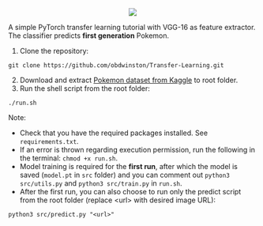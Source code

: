<div align="center">
	<img src="https://github.com/obdwinston/Transfer-Learning/assets/104728656/f7cc324f-a3fe-4e1b-89bb-c45f718bcc88">
</div>

A simple PyTorch transfer learning tutorial with VGG-16 as feature extractor. The classifier predicts **first generation** Pokemon.

1. Clone the repository:
```
git clone https://github.com/obdwinston/Transfer-Learning.git
```
2. Download and extract [Pokemon dataset from Kaggle](https://www.kaggle.com/datasets/lantian773030/pokemonclassification) to root folder.
3. Run the shell script from the root folder:
```
./run.sh
```
Note:
- Check that you have the required packages installed. See `requirements.txt`.  
- If an error is thrown regarding execution permission, run the following in the terminal: `chmod +x run.sh`.
- Model training is required for the **first run**, after which the model is saved (`model.pt` in `src` folder) and you can comment out `python3 src/utils.py` and `python3 src/train.py` in `run.sh`.
- After the first run, you can also choose to run only the predict script from the root folder (replace \<url\> with desired image URL):
```
python3 src/predict.py "<url>"
```

